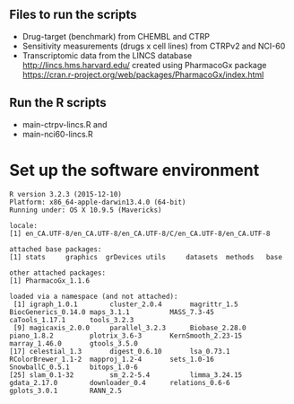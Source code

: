 
## Files to run the scripts 

- Drug-target (benchmark) from CHEMBL and CTRP
- Sensitivity measurements (drugs x cell lines) from CTRPv2 and NCI-60
- Transcriptomic data from the LINCS database http://lincs.hms.harvard.edu/ created using PharmacoGx package https://cran.r-project.org/web/packages/PharmacoGx/index.html

## Run the R scripts 

* main-ctrpv-lincs.R and 
* main-nci60-lincs.R


# Set up the software environment
```
R version 3.2.3 (2015-12-10)
Platform: x86_64-apple-darwin13.4.0 (64-bit)
Running under: OS X 10.9.5 (Mavericks)

locale:
[1] en_CA.UTF-8/en_CA.UTF-8/en_CA.UTF-8/C/en_CA.UTF-8/en_CA.UTF-8

attached base packages:
[1] stats     graphics  grDevices utils     datasets  methods   base     

other attached packages:
[1] PharmacoGx_1.1.6

loaded via a namespace (and not attached):
 [1] igraph_1.0.1        cluster_2.0.4       magrittr_1.5        BiocGenerics_0.14.0 maps_3.1.1          MASS_7.3-45         caTools_1.17.1      tools_3.2.3        
 [9] magicaxis_2.0.0     parallel_3.2.3      Biobase_2.28.0      piano_1.8.2         plotrix_3.6-3       KernSmooth_2.23-15  marray_1.46.0       gtools_3.5.0       
[17] celestial_1.3       digest_0.6.10       lsa_0.73.1          RColorBrewer_1.1-2  mapproj_1.2-4       sets_1.0-16         SnowballC_0.5.1     bitops_1.0-6       
[25] slam_0.1-32         sm_2.2-5.4          limma_3.24.15       gdata_2.17.0        downloader_0.4      relations_0.6-6     gplots_3.0.1        RANN_2.5       
```
